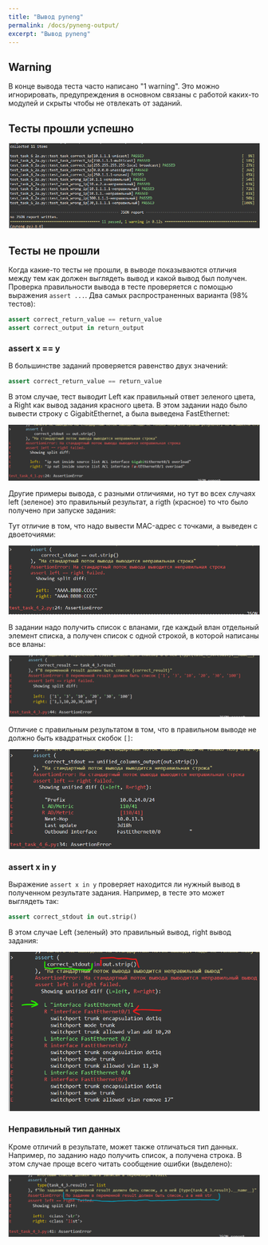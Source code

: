 ```yaml
---
title: "Вывод pyneng"
permalink: /docs/pyneng-output/
excerpt: "Вывод pyneng"
---
```


## Warning

В конце вывода теста часто написано "1 warning". Это можно игнорировать, предупреждения в основном связаны с работой
каких-то модулей и скрыты чтобы не отвлекать от заданий.


## Тесты прошли успешно

![passed](https://raw.githubusercontent.com/pyneng/pyneng.github.io/master/assets/images/ptest_output_5.png)

## Тесты не прошли

Когда какие-то тесты не прошли, в выводе показываются отличия между тем как должен выглядеть вывод и какой
вывод был получен.
Проверка правильности вывода в тесте проверяется с помощью выражения `assert ...`. Два самых распространенных варианта (98% тестов):

```python
assert correct_return_value == return_value
assert correct_output in return_output
```

### assert x == y

В большинстве заданий проверяется равенство двух значений:

```python
assert correct_return_value == return_value
```

В этом случае, тест выводит Left как правильный ответ зеленого цвета, а Right как вывод задания красного цвета.
В этом задании надо было вывести строку с GigabitEthernet, а была выведена FastEthernet:

![passed](https://raw.githubusercontent.com/pyneng/pyneng.github.io/master/assets/images/pyneng_output_1.png)

Другие примеры вывода, с разными отличиями, но тут во всех случаях left (зеленое) это правильный результат,
а rigth (красное) то что было получено при запуске задания:

Тут отличие в том, что надо вывести MAC-адрес с точками, а выведен с двоеточиями:

![passed](https://raw.githubusercontent.com/pyneng/pyneng.github.io/master/assets/images/pyneng_output_3.png)

В задании надо получить список с вланами, где каждый влан отдельный элемент списка, а получен список с одной строкой, в которой написаны все вланы:

![passed](https://raw.githubusercontent.com/pyneng/pyneng.github.io/master/assets/images/pyneng_output_2.png)

Отличие с правильным результатом в том, что в правильном выводе не должно быть квадратных скобок `[]`:

![passed](https://raw.githubusercontent.com/pyneng/pyneng.github.io/master/assets/images/pyneng_output_4.png)


### assert x in y

Выражение `assert x in y` проверяет находится ли нужный вывод в полученном результате задания.
Например, в тесте это может выглядеть так:

```python
assert correct_stdout in out.strip()
```

В этом случае Left (зеленый) это правильный вывод, right вывод задания:

![passed](https://raw.githubusercontent.com/pyneng/pyneng.github.io/master/assets/images/ptest_output_1.png)


### Неправильный тип данных

Кроме отличий в результате, может также отличаться тип данных. Например, по заданию надо получить список,
а получена строка. В этом случае проще всего читать сообщение ошибки (выделено):

![passed](https://raw.githubusercontent.com/pyneng/pyneng.github.io/master/assets/images/pyneng_output_5.png)
